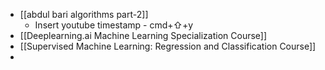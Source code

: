 - [[abdul bari algorithms part-2]]
	- Insert youtube timestamp - cmd+⇧+y
- [[Deeplearning.ai Machine Learning Specialization Course]]
- [[Supervised Machine Learning: Regression and Classification Course]]
-